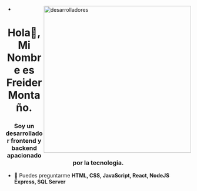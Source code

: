 
- <img align="right" alt="desarrolladores" width="400" src="https://i.gifer.com/5eKX.gif">

<h1 align="center">Hola👋, Mi Nombre es Freider Montaño.</h1>
<h3 align="center">Soy un desarrollador frontend y backend apacionado por la tecnologia.</h3>

- 💬 Puedes preguntarme **HTML, CSS, JavaScript, React, NodeJS Express, SQL Server**

